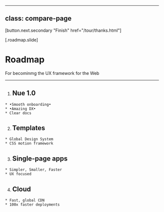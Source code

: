 
---
class: compare-page
---

[button.next.secondary "Finish" href="/tour/thanks.html"]

[.roadmap.slide]
  # Roadmap
  For becominmg the UX framework for the Web

  ---

  1. ## Nue 1.0
    * •Smooth onboarding•
    * •Amazing DX•
    * Clear docs

  2. ## Templates
    * Global Design System
    * CSS motion framework

  3. ## Single-page apps
    * Simpler, Smaller, Faster
    * UX focused

  4. ## Cloud
    * Fast, global CDN
    * 100x faster deployments


